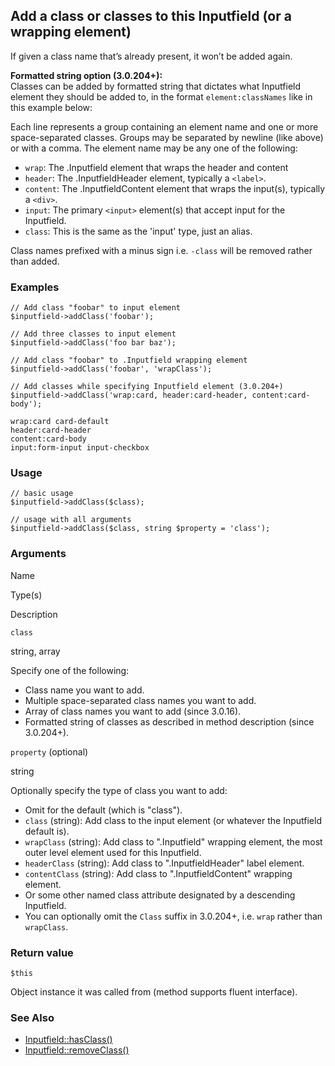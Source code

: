 Add a class or classes to this Inputfield (or a wrapping element)
-----------------------------------------------------------------

If given a class name that’s already present, it won’t be added again.

**Formatted string option (3.0.204+):**  
Classes can be added by formatted string that dictates what Inputfield element they should be added to, in the format `element:classNames` like in this example below:

Each line represents a group containing an element name and one or more space-separated classes. Groups may be separated by newline (like above) or with a comma. The element name may be any one of the following:

*   `wrap`: The .Inputfield element that wraps the header and content
*   `header`: The .InputfieldHeader element, typically a `<label>`.
*   `content`: The .InputfieldContent element that wraps the input(s), typically a `<div>`.
*   `input`: The primary `<input>` element(s) that accept input for the Inputfield.
*   `class`: This is the same as the 'input' type, just an alias.

Class names prefixed with a minus sign i.e. `-class` will be removed rather than added.

### Examples

    // Add class "foobar" to input element
    $inputfield->addClass('foobar');
    
    // Add three classes to input element
    $inputfield->addClass('foo bar baz');
    
    // Add class "foobar" to .Inputfield wrapping element
    $inputfield->addClass('foobar', 'wrapClass');
    
    // Add classes while specifying Inputfield element (3.0.204+)
    $inputfield->addClass('wrap:card, header:card-header, content:card-body'); 

    wrap:card card-default
    header:card-header
    content:card-body
    input:form-input input-checkbox

### Usage

    // basic usage
    $inputfield->addClass($class);
    
    // usage with all arguments
    $inputfield->addClass($class, string $property = 'class');

### Arguments

Name

Type(s)

Description

`class`

string, array

Specify one of the following:

*   Class name you want to add.
*   Multiple space-separated class names you want to add.
*   Array of class names you want to add (since 3.0.16).
*   Formatted string of classes as described in method description (since 3.0.204+).

`property` (optional)

string

Optionally specify the type of class you want to add:

*   Omit for the default (which is "class").
*   `class` (string): Add class to the input element (or whatever the Inputfield default is).
*   `wrapClass` (string): Add class to ".Inputfield" wrapping element, the most outer level element used for this Inputfield.
*   `headerClass` (string): Add class to ".InputfieldHeader" label element.
*   `contentClass` (string): Add class to ".InputfieldContent" wrapping element.
*   Or some other named class attribute designated by a descending Inputfield.
*   You can optionally omit the `Class` suffix in 3.0.204+, i.e. `wrap` rather than `wrapClass`.

### Return value

`$this`

Object instance it was called from (method supports fluent interface).

### See Also

*   [Inputfield::hasClass()](/api/ref/inputfield/has-class/)
*   [Inputfield::removeClass()](/api/ref/inputfield/remove-class/)

